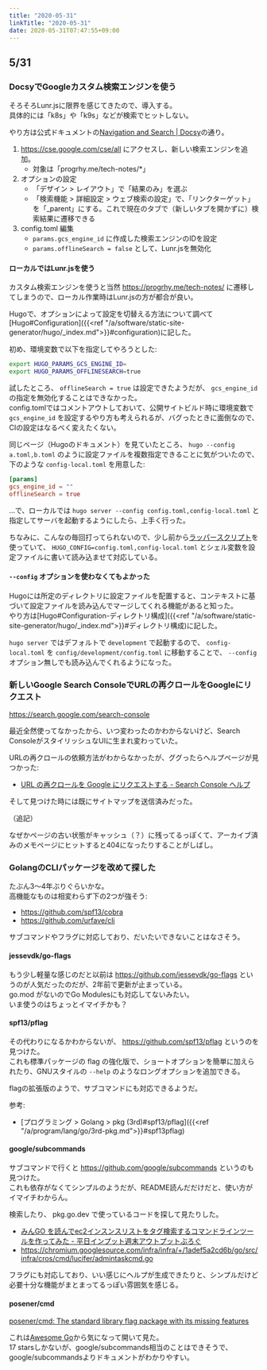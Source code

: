 ```yaml
---
title: "2020-05-31"
linkTitle: "2020-05-31"
date: 2020-05-31T07:47:55+09:00
---
```


## 5/31
### DocsyでGoogleカスタム検索エンジンを使う

そろそろLunr.jsに限界を感じてきたので、導入する。  
具体的には「k8s」や「k9s」などが検索でヒットしない。

やり方は公式ドキュメントの[Navigation and Search | Docsy](https://www.docsy.dev/docs/adding-content/navigation/#configure-search-with-a-google-custom-search-engine)の通り。

1. https://cse.google.com/cse/all にアクセスし、新しい検索エンジンを追加。
   - 対象は「progrhy.me/tech-notes/*」
1. オプションの設定
   - 「デザイン > レイアウト」で「結果のみ」を選ぶ
   - 「検索機能 > 詳細設定 > ウェブ検索の設定」で、「リンクターゲット」を「_parent」にする。これで現在のタブで（新しいタブを開かずに）検索結果に遷移できる
1. config.toml 編集
   - `params.gcs_engine_id` に作成した検索エンジンのIDを設定
   - `params.offlineSearch = false` として、Lunr.jsを無効化

#### ローカルではLunr.jsを使う

カスタム検索エンジンを使うと当然 https://progrhy.me/tech-notes/ に遷移してしまうので、ローカル作業時はLunr.jsの方が都合が良い。

Hugoで、オプションによって設定を切替える方法について調べて[Hugo#Configuration]({{<ref "/a/software/static-site-generator/hugo/_index.md">}}#configuration)に記した。

初め、環境変数で以下を指定してやろうとした:

```sh
export HUGO_PARAMS_GCS_ENGINE_ID=
export HUGO_PARAMS_OFFLINESEARCH=true
```

試したところ、 `offlineSearch = true` は設定できたようだが、 `gcs_engine_id` の指定を無効化することはできなかった。  
config.tomlではコメントアウトしておいて、公開サイトビルド時に環境変数で `gcs_engine_id` を設定するやり方も考えられるが、バグったときに面倒なので、CIの設定はなるべく変えたくない。

同じページ（Hugoのドキュメント）を見ていたところ、 `hugo --config a.toml,b.toml` のように設定ファイルを複数指定できることに気がついたので、下のような `config-local.toml` を用意した:

```TOML
[params]
gcs_engine_id = ""
offlineSearch = true
```

…で、ローカルでは `hugo server --config config.toml,config-local.toml` と指定してサーバを起動するようにしたら、上手く行った。

ちなみに、こんなの毎回打ってられないので、少し前から[ラッパースクリプト](https://github.com/progrhyme/dotfiles/blob/9ae6af2874f5ffabd9560df8d5b0205b64230ce8/script/run-hugo-server.sh)を使っていて、 `HUGO_CONFIG=config.toml,config-local.toml` とシェル変数を設定ファイルに書いて読み込ませて対応している。

#### `--config` オプションを使わなくてもよかった

Hugoには所定のディレクトリに設定ファイルを配置すると、コンテキストに基づいて設定ファイルを読み込んでマージしてくれる機能があると知った。  
やり方は[Hugo#Configuration-ディレクトリ構成]({{<ref "/a/software/static-site-generator/hugo/_index.md">}}#ディレクトリ構成)に記した。

`hugo server` ではデフォルトで `development` で起動するので、 `config-local.toml` を `config/development/config.toml` に移動することで、 `--config` オプション無しでも読み込んでくれるようになった。

### 新しいGoogle Search ConsoleでURLの再クロールをGoogleにリクエスト

https://search.google.com/search-console

最近全然使ってなかったから、いつ変わったのかわからないけど、Search ConsoleがスタイリッシュなUIに生まれ変わっていた。

URLの再クロールの依頼方法がわからなかったが、ググったらヘルプページが見つかった:

- [URL の再クロールを Google にリクエストする - Search Console ヘルプ](https://support.google.com/webmasters/answer/6065812?hl=ja)

そして見つけた時には既にサイトマップを送信済みだった。

（追記）

なぜかページの古い状態がキャッシュ（？）に残ってるっぽくて、アーカイブ済みのメモページにヒットすると404になったりすることがしばし。

### GolangのCLIパッケージを改めて探した

たぶん3〜4年ぶりぐらいかな。  
高機能なものは相変わらず下の2つが強そう:

- https://github.com/spf13/cobra
- https://github.com/urfave/cli

サブコマンドやフラグに対応しており、だいたいできないことはなさそう。

#### jessevdk/go-flags

もう少し軽量な感じのだと以前は https://github.com/jessevdk/go-flags というのが人気だったのだが、2年前で更新が止まっている。  
go.mod がないのでGo Modulesにも対応してないみたい。  
いま使うのはちょっとイマイチかも？

#### spf13/pflag

その代わりになるかわからないが、 https://github.com/spf13/pflag というのを見つけた。  
これも標準パッケージの flag の強化版で、ショートオプションを簡単に加えられたり、GNUスタイルの `--help` のようなロングオプションを追加できる。

flagの拡張版のようで、サブコマンドにも対応できるようだ。

参考:

- [プログラミング > Golang > pkg (3rd)#spf13/pflag]({{<ref "/a/program/lang/go/3rd-pkg.md">}}#spf13pflag)

#### google/subcommands

サブコマンドで行くと https://github.com/google/subcommands というのも見つけた。  
これも依存がなくてシンプルのようだが、README読んだだけだと、使い方がイマイチわからん。

検索したり、 pkg.go.dev で使っているコードを探して見たりした。

- [みんGO を読んでec2インスンスリストをタグ検索するコマンドラインツールを作ってみた - 平日インプット週末アウトプットぶろぐ](https://blog.soushi.me/entry/2017/01/22/214441/)
- https://chromium.googlesource.com/infra/infra/+/1adef5a2cd6b/go/src/infra/cros/cmd/lucifer/admintaskcmd.go

フラグにも対応しており、いい感じにヘルプが生成できたりと、シンプルだけど必要十分な機能がまとまってるっぽい雰囲気を感じる。

#### posener/cmd

[posener/cmd: The standard library flag package with its missing features](https://github.com/posener/cmd)

これは[Awesome Go](https://awesome-go.com/#command-line)から気になって開いて見た。  
17 starsしかないが、google/subcommands相当のことはできそうで、google/subcommandsよりドキュメントがわかりやすい。
